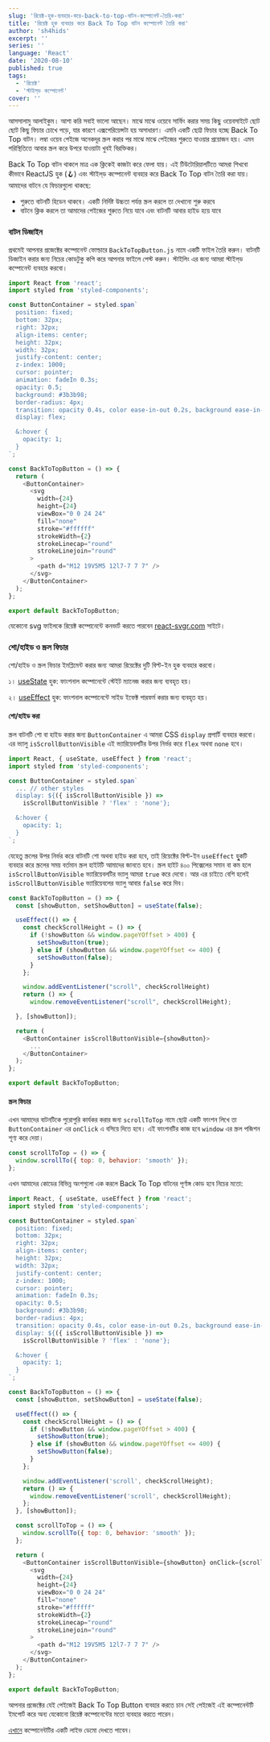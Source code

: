 ```yaml
---
slug: 'রিয়েক্ট-হুক-ব্যবহার-করে-back-to-top-বাটন-কম্পোনেন্ট-তৈরি-করা'
title: 'রিয়েক্ট হুক ব্যবহার করে Back To Top বাটন কম্পোনেন্ট তৈরি করা'
author: 'sh4hids'
excerpt: ''
series: ''
language: 'React'
date: '2020-08-10'
published: true
tags:
  - 'রিয়েক্ট'
  - 'স্টাইল্‌ড কম্পোনেন্ট'
cover: ''
---
```


আসসালামু আলাইকুম। আশা করি সবাই ভালো আছেন। মাঝে মাঝে ওয়েবে সার্ফিং করার সময় কিছু ওয়েবসাইটে ছোট ছোট কিছু ফিচার চোখে পড়ে, যার কারণে এক্সপেরিয়েন্সটা হয় অসাধারণ। এমনি একটি ছোট্ট ফিচার হচ্ছে Back To Top বাটন। লম্বা ওয়েব পেইজে অনেকদূর স্ক্রল করার পর মাঝে মাঝে পেইজের শুরুতে যাওয়ার প্রয়োজন হয়। এমন পরিস্থিতিতে আবার স্ক্রল করে উপরে যাওয়াটা খুবই বিরক্তিকর।

Back To Top বাটন থাকলে মাত্র এক ক্লিকেই কাজটা করে ফেলা যায়। এই টিউটোরিয়ালটিতে আমরা শিখবো কীভাবে ReactJS হুক (🪝) এবং স্টাইল্‌ড কম্পোনেন্ট ব্যবহার করে Back To Top বাটন তৈরি করা যায়। আমাদের বাটনে যে ফিচারগুলো থাকছে:

- শুরুতে বাটনটি হিডেন থাকবে। একটি নির্দিষ্ট উচ্চতা পর্যন্ত স্ক্রল করলে তা দেখানো শুরু করবে
- বাটনে ক্লিক করলে তা আমাদের পেইজের শুরুতে নিয়ে যাবে এবং বাটনটি আবার হাইড হয়ে যাবে

### বাটন ডিজাইন

প্রথমেই আপনার প্রজেক্টের কম্পোনেন্ট ফোল্ডারে `BackToTopButton.js` নামে একটি ফাইল তৈরি করুন। বাটনটি ডিজাইন করার জন্য নিচের কোডটুকু কপি করে আপনার ফাইলে পেস্ট করুন। স্টাইলিং এর জন্য আমরা স্টাইল্‌ড কম্পোনেন্ট ব্যবহার করবো।

```javascript
import React from 'react';
import styled from 'styled-components';

const ButtonContainer = styled.span`
  position: fixed;
  bottom: 32px;
  right: 32px;
  align-items: center;
  height: 32px;
  width: 32px;
  justify-content: center;
  z-index: 1000;
  cursor: pointer;
  animation: fadeIn 0.3s;
  opacity: 0.5;
  background: #3b3b98;
  border-radius: 4px;
  transition: opacity 0.4s, color ease-in-out 0.2s, background ease-in-out 0.2s;
  display: flex;

  &:hover {
    opacity: 1;
  }
`;

const BackToTopButton = () => {
  return (
    <ButtonContainer>
      <svg
        width={24}
        height={24}
        viewBox="0 0 24 24"
        fill="none"
        stroke="#ffffff"
        strokeWidth={2}
        strokeLinecap="round"
        strokeLinejoin="round"
      >
        <path d="M12 19V5M5 12l7-7 7 7" />
      </svg>
    </ButtonContainer>
  );
};

export default BackToTopButton;
```

<div class="notice-box tips">
  <p>যেকোনো svg ফাইলকে রিয়েক্ট কম্পোনেন্টে কনভার্ট করতে পারবেন <a href="https://react-svgr.com/playground/">react-svgr.com</a> সাইটে।</p>
</div>

### শো/হাইড ও স্ক্রল ফিচার

শো/হাইড ও স্ক্রল ফিচার ইমপ্লিমেন্ট করার জন্য আমরা রিয়েক্টের দুটি বিল্ট-ইন হুক ব্যবহার করবো।

১। [useState](https://reactjs.org/docs/hooks-state.html) হুক: ফাংশনাল কম্পোনেন্টে স্টেইট ম্যানেজ করার জন্য ব্যবহৃত হয়।

২। [useEffect](https://reactjs.org/docs/hooks-effect.html) হুক: ফাংশনাল কম্পোনেন্টে সাইড ইফেক্ট পারফর্ম করার জন্য ব্যবহৃত হয়।

#### শো/হাইড করা

স্ক্রল বাটনটি শো বা হাইড করার জন্য `ButtonContainer` এ আমরা CSS `display` প্রপার্টি ব্যবহার করবো। এর ভ্যালু `isScrollButtonVisible` এই ভ্যারিয়েবলটির উপর নির্ভর করে `flex` অথবা `none`
হবে।

```javascript
import React, { useState, useEffect } from 'react';
import styled from 'styled-components';

const ButtonContainer = styled.span`
  ... // other styles
  display: ${({ isScrollButtonVisible }) =>
    isScrollButtonVisible ? 'flex' : 'none'};

  &:hover {
    opacity: 1;
  }
`;
```

যেহেতু স্ক্রলের উপর নির্ভর করে বাটনটি শো অথবা হাইড করা হবে, তাই রিয়েক্টের বিল্ট-ইন `useEffect` হুুুকটি ব্যবহার করে স্ক্রলের সময় বর্তমান স্ক্রল হাইটটি আমাদের জানতে হবে। স্ক্রল হাইট ৪০০ পিক্সেলের সমান বা কম হলে `isScrollButtonVisible` ভ্যারিয়েবলটির ভ্যালু আমরা `true` করে দেবো। আর এর চাইতে বেশি হলেই `isScrollButtonVisible` ভ্যারিয়েবলের ভ্যালু আবার `false` করে দিব।

```javascript
const BackToTopButton = () => {
  const [showButton, setShowButton] = useState(false);

  useEffect(() => {
    const checkScrollHeight = () => {
      if (!showButton && window.pageYOffset > 400) {
        setShowButton(true);
      } else if (showButton && window.pageYOffset <= 400) {
        setShowButton(false);
      }
    };

    window.addEventListener("scroll", checkScrollHeight)
    return () => {
      window.removeEventListener("scroll", checkScrollHeight);

  }, [showButton]);

  return (
    <ButtonContainer isScrollButtonVisible={showButton}>
      ...
    </ButtonContainer>
  );
};

export default BackToTopButton;
```

#### স্ক্রল ফিচার

এখন আমাদের বাটনটিকে পুরোপুরি কার্যকর করার জন্য `scrollToTop` নামে ছোট্ট একটি ফাংশন লিখে তা `ButtonContainer` এর `onClick` এ বসিয়ে দিতে হবে। এই ফাংশনটির কাজ হবে `window` এর স্ক্রল পজিশন শূণ্য করে দেয়া।

```javascript
const scrollToTop = () => {
  window.scrollTo({ top: 0, behavior: 'smooth' });
};
```

এখন আমাদের কোডের বিভিন্ন অংশগুলো এক করলে Back To Top বাটনের পূর্ণাঙ্গ কোড হবে নিচের মতো:

```javascript
import React, { useState, useEffect } from 'react';
import styled from 'styled-components';

const ButtonContainer = styled.span`
  position: fixed;
  bottom: 32px;
  right: 32px;
  align-items: center;
  height: 32px;
  width: 32px;
  justify-content: center;
  z-index: 1000;
  cursor: pointer;
  animation: fadeIn 0.3s;
  opacity: 0.5;
  background: #3b3b98;
  border-radius: 4px;
  transition: opacity 0.4s, color ease-in-out 0.2s, background ease-in-out 0.2s;
  display: ${({ isScrollButtonVisible }) =>
    isScrollButtonVisible ? 'flex' : 'none'};

  &:hover {
    opacity: 1;
  }
`;

const BackToTopButton = () => {
  const [showButton, setShowButton] = useState(false);

  useEffect(() => {
    const checkScrollHeight = () => {
      if (!showButton && window.pageYOffset > 400) {
        setShowButton(true);
      } else if (showButton && window.pageYOffset <= 400) {
        setShowButton(false);
      }
    };

    window.addEventListener('scroll', checkScrollHeight);
    return () => {
      window.removeEventListener('scroll', checkScrollHeight);
    };
  }, [showButton]);

  const scrollToTop = () => {
    window.scrollTo({ top: 0, behavior: 'smooth' });
  };

  return (
    <ButtonContainer isScrollButtonVisible={showButton} onClick={scrollToTop}>
      <svg
        width={24}
        height={24}
        viewBox="0 0 24 24"
        fill="none"
        stroke="#ffffff"
        strokeWidth={2}
        strokeLinecap="round"
        strokeLinejoin="round"
      >
        <path d="M12 19V5M5 12l7-7 7 7" />
      </svg>
    </ButtonContainer>
  );
};

export default BackToTopButton;
```

আপনার প্রজেক্টের যেই পেইজেই Back To Top Button ব্যবহার করতে চান সেই পেইজেই এই কম্পোনেন্টটি ইমপোর্ট করে অন্য যেকোনো রিয়েক্ট কম্পোনেন্টের মতো ব্যবহার করতে পারেন।

[এখানে](https://codesandbox.io/s/back-top-button-with-react-hook-jh8zv) কম্পোনেন্টটির একটি লাইভ ডেমো দেখতে পাবেন।
